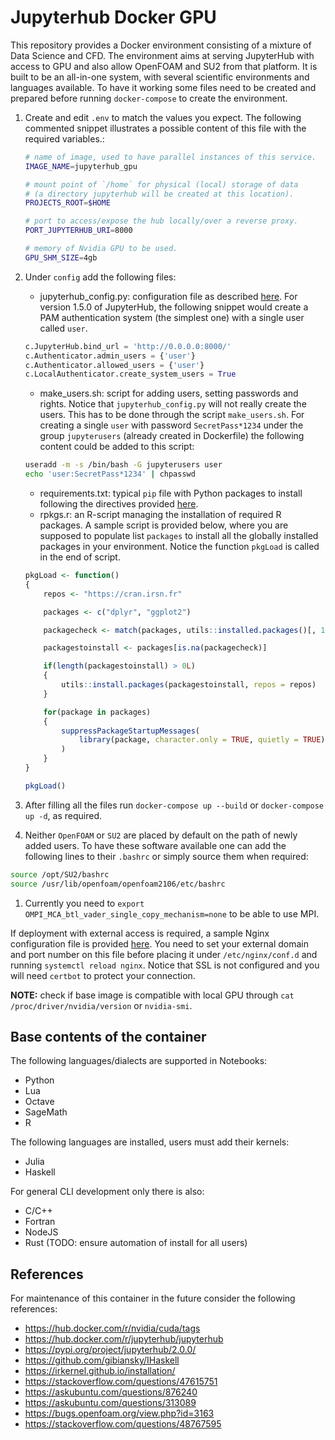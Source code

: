 # Jupyterhub Docker GPU

This repository provides a Docker environment consisting of a mixture of Data Science and CFD. The environment aims at serving JupyterHub with access to GPU and also allow OpenFOAM and SU2 from that platform. It is built to be an all-in-one system, with several scientific environments and languages available. To have it working some files need to be created and prepared before running `docker-compose` to create the environment.

1. Create and edit `.env` to match the values you expect. The following commented snippet illustrates a possible content of this file with the required variables.:
    ```bash
    # name of image, used to have parallel instances of this service.
    IMAGE_NAME=jupyterhub_gpu

    # mount point of `/home` for physical (local) storage of data
    # (a directory jupyterhub will be created at this location).
    PROJECTS_ROOT=$HOME

    # port to access/expose the hub locally/over a reverse proxy.
    PORT_JUPYTERHUB_URI=8000

    # memory of Nvidia GPU to be used.
    GPU_SHM_SIZE=4gb
    ```

1. Under `config` add the following files:
    - jupyterhub_config.py: configuration file as described [here](https://jupyterhub.readthedocs.io/en/stable/reference/config-reference.html). For version 1.5.0 of JupyterHub, the following snippet would create a PAM authentication system (the simplest one) with a single user called `user`.
    ```python
    c.JupyterHub.bind_url = 'http://0.0.0.0:8000/'
    c.Authenticator.admin_users = {'user'}
    c.Authenticator.allowed_users = {'user'}
    c.LocalAuthenticator.create_system_users = True
    ```
    - make_users.sh: script for adding users, setting passwords and rights. Notice that `jupyterhub_config.py` will not really create the users. This has to be done through the script `make_users.sh`. For creating a single `user` with password `SecretPass*1234` under the group `jupyterusers` (already created in Dockerfile) the following content could be added to this script:
    ```bash
    useradd -m -s /bin/bash -G jupyterusers user
    echo 'user:SecretPass*1234' | chpasswd
    ```
    - requirements.txt: typical `pip` file with Python packages to install following the directives provided [here](https://pip.pypa.io/en/stable/cli/pip_install/#requirement-specifiers).
    - rpkgs.r: an R-script managing the installation of required R packages. A sample script is provided below, where you are supposed to populate list `packages` to install all the globally installed packages in your environment. Notice the function `pkgLoad` is called in the end of script.
    ```R
    pkgLoad <- function()
    {
        repos <- "https://cran.irsn.fr"

        packages <- c("dplyr", "ggplot2")

        packagecheck <- match(packages, utils::installed.packages()[, 1])

        packagestoinstall <- packages[is.na(packagecheck)]

        if(length(packagestoinstall) > 0L) 
        {
            utils::install.packages(packagestoinstall, repos = repos)
        }

        for(package in packages) 
        {
            suppressPackageStartupMessages(
                library(package, character.only = TRUE, quietly = TRUE)
            )
        }
    }

    pkgLoad()
    ```

1. After filling all the files run `docker-compose up --build` or `docker-compose up -d`, as required.

1. Neither `OpenFOAM` or `SU2` are placed by default on the path of newly added users. To have these software available one can add the following lines to their `.bashrc` or simply source them when required:

```bash
source /opt/SU2/bashrc
source /usr/lib/openfoam/openfoam2106/etc/bashrc
```

1. Currently you need to `export OMPI_MCA_btl_vader_single_copy_mechanism=none` to be able to use MPI.

If deployment with external access is required, a sample Nginx configuration file is provided [here](config/jupyterhub.conf). You need to set your external domain and port number on this file before placing it under `/etc/nginx/conf.d` and running `systemctl reload nginx`. Notice that SSL is not configured and you will need `certbot` to protect your connection.

**NOTE:** check if base image is compatible with local GPU through `cat /proc/driver/nvidia/version` or `nvidia-smi`.

## Base contents of the container

The following languages/dialects are supported in Notebooks:

- Python
- Lua
- Octave
- SageMath
- R

The following languages are installed, users must add their kernels:

- Julia
- Haskell

For general CLI development only there is also:

- C/C++
- Fortran
- NodeJS
- Rust (TODO: ensure automation of install for all users)

## References

For maintenance of this container in the future consider the following references:

- https://hub.docker.com/r/nvidia/cuda/tags
- https://hub.docker.com/r/jupyterhub/jupyterhub
- https://pypi.org/project/jupyterhub/2.0.0/
- https://github.com/gibiansky/IHaskell
- https://irkernel.github.io/installation/
- https://stackoverflow.com/questions/47615751
- https://askubuntu.com/questions/876240
- https://askubuntu.com/questions/313089
- https://bugs.openfoam.org/view.php?id=3163
- https://stackoverflow.com/questions/48767595